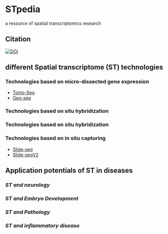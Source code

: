 # STpedia
a resource of spatial transcriptomics research

## Citation
[![DOI](https://zenodo.org/badge/DOI/10.5281/zenodo.1117762.svg)](https://doi.org/10.5281/zenodo.1117762)

## different Spatial transcriptome (ST) technologies 

### Technologies based on micro-dissected gene expression

- [Tomo-Seq](https://linkinghub.elsevier.com/retrieve/pii/S0091679X16000078) 
- [Geo-seq](https://www.nature.com/articles/nprot.2017.003)

### Technologies based on situ hybridization

### Technologies based on situ hybridization

### Technologies based on in situ capturing

- [Slide-seq](https://science.sciencemag.org/content/363/6434/1463)
- [Slide-seqV2](https://www.nature.com/articles/s41587-020-0739-1)

## Application potentials of ST in diseases

### *ST and neurology*

### *ST and Embryo Development*

### *ST and Pathology*

### *ST and inflammatory disease*


